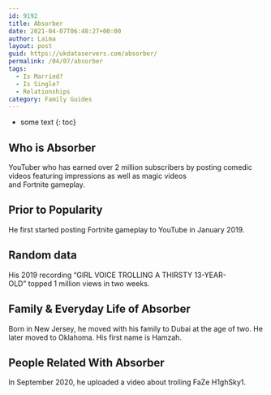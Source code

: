 ```yaml
---
id: 9192
title: Absorber
date: 2021-04-07T06:48:27+00:00
author: Laima
layout: post
guid: https://ukdataservers.com/absorber/
permalink: /04/07/absorber
tags:
  - Is Married?
  - Is Single?
  - Relationships
category: Family Guides
---
```


* some text
{: toc}


## Who is Absorber
                  
                  
                  
YouTuber who has earned over 2 million subscribers by posting comedic videos featuring impressions as well as magic videos and Fortnite gameplay. 
                  
              
            
              
            
                
                
                
## Prior to Popularity
                  
                  
                  
He first started posting Fortnite gameplay to YouTube in January 2019. 
                  
              
            
              
            
                
                
                
## Random data
                  
                  
                  
His 2019 recording &#8220;GIRL VOICE TROLLING A THIRSTY 13-YEAR-OLD&#8221; topped 1 million views in two weeks. 
                  
              
            
              
            
                
                
                
## Family & Everyday Life of Absorber
                  
                  
                  
Born in New Jersey, he moved with his family to Dubai at the age of two. He later moved to Oklahoma. His first name is Hamzah.
                  
              
            
              
            
                
                
                
## People Related With Absorber
                  
                  
                  
In September 2020, he uploaded a video about trolling FaZe H1ghSky1.
                  
              
            
              
            
                
              
            
              
              
            
            
              
            
          
          
          